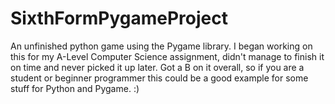 # SixthFormPygameProject
An unfinished python game using the Pygame library. I began working on this for my A-Level Computer Science assignment, didn't manage to finish it on time and never picked it up later. Got a B on it overall, so if you are a student or beginner programmer this could be a good example for some stuff for Python and Pygame. :)
